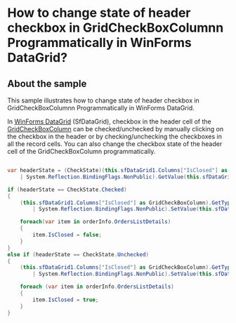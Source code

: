 # How to change state of header checkbox in GridCheckBoxColumnn Programmatically in WinForms DataGrid?

## About the sample

This sample illustrates how to change state of header checkbox in GridCheckBoxColumnn Programmatically in WinForms DataGrid.

In [WinForms DataGrid](https://www.syncfusion.com/winforms-ui-controls/datagrid) (SfDataGrid), checkbox in the header cell of the [GridCheckBoxColumn](https://help.syncfusion.com/cr/windowsforms/Syncfusion.WinForms.DataGrid.GridCheckBoxColumn.html#%22%22) can be checked/unchecked by manually clicking on the checkbox in the header or by checking/unchecking the checkboxes in all the record cells. You can also change the checkbox state of the header cell of the GridCheckBoxColumn programmatically.

``` c#

var headerState = (CheckState)(this.sfDataGrid1.Columns["IsClosed"] as GridCheckBoxColumn).GetType().GetProperty("HeaderState", System.Reflection.BindingFlags.Instance
    | System.Reflection.BindingFlags.NonPublic).GetValue(this.sfDataGrid1.Columns["IsClosed"] as GridCheckBoxColumn);

if (headerState == CheckState.Checked)
{
    (this.sfDataGrid1.Columns["IsClosed"] as GridCheckBoxColumn).GetType().GetProperty("HeaderState", System.Reflection.BindingFlags.Instance 
        | System.Reflection.BindingFlags.NonPublic).SetValue(this.sfDataGrid1.Columns["IsClosed"] as GridCheckBoxColumn, CheckState.Unchecked);

    foreach(var item in orderInfo.OrdersListDetails)
    {
        item.IsClosed = false;
    }
}
else if (headerState == CheckState.Unchecked)
{
    (this.sfDataGrid1.Columns["IsClosed"] as GridCheckBoxColumn).GetType().GetProperty("HeaderState", System.Reflection.BindingFlags.Instance 
        | System.Reflection.BindingFlags.NonPublic).SetValue(this.sfDataGrid1.Columns["IsClosed"] as GridCheckBoxColumn, CheckState.Checked);

    foreach (var item in orderInfo.OrdersListDetails)
    {
        item.IsClosed = true;
    }
}


```
